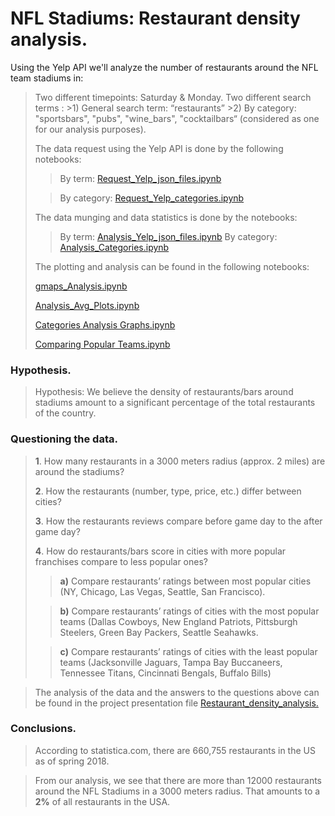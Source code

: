 ﻿
# NFL Stadiums: Restaurant density analysis.
Using the Yelp API we'll analyze the number of restaurants around the NFL team stadiums in:
>Two different timepoints: Saturday & Monday.
>Two different search terms :
	>1) General search term: “restaurants”
	>2) By category:  "sportsbars", "pubs", "wine_bars", "cocktailbars“ (considered as one for our analysis purposes).
>
>
> The data request using the Yelp API is done by the following notebooks:
> > By term:  [Request_Yelp_json_files.ipynb](https://github.com/CSwilliams88/project_1/blob/main/Request_Yelp_json_files.ipynb)
> 
> > By category:  [Request_Yelp_categories.ipynb](https://github.com/CSwilliams88/project_1/blob/main/Request_Yelp_categories.ipynb)
> 
>
>The data munging and data statistics is done by the notebooks:
>> By term:  [Analysis_Yelp_json_files.ipynb](https://github.com/CSwilliams88/project_1/blob/main/Analysis_Yelp_json_files.ipynb)
>> By category: [Analysis_Categories.ipynb](https://github.com/CSwilliams88/project_1/blob/main/Analysis_Categories.ipynb)
>  
>The plotting and analysis can be found in the following notebooks:
>
> [gmaps_Analysis.ipynb](https://github.com/CSwilliams88/project_1/blob/main/gmaps_Analysis.ipynb)
> 
> [Analysis_Avg_Plots.ipynb](https://github.com/CSwilliams88/project_1/blob/main/Analysis_Avg_Plots.ipynb)
> 
> [Categories Analysis Graphs.ipynb](https://github.com/CSwilliams88/project_1/blob/main/Categories%20Analysis%20Graphs.ipynb)
> 
> [Comparing Popular Teams.ipynb](https://github.com/CSwilliams88/project_1/blob/main/Comparing%20Popular%20Teams.ipynb)
> 
### Hypothesis. 
>Hypothesis: We believe the density of restaurants/bars around stadiums amount to a significant percentage of the total restaurants of the country.
### Questioning the data.
>
>**1**. How many restaurants in a 3000 meters radius (approx. 2 miles) are around the stadiums?
>
>**2**. How the restaurants (number, type, price, etc.) differ between cities?
>
>**3**. How the restaurants reviews compare before game day to the after game day?
>
>**4**. How do restaurants/bars score in cities with more popular franchises compare to less popular ones?
>
>>**a)** Compare restaurants’ ratings between most popular cities (NY, Chicago, Las Vegas, Seattle, San Francisco).
>
>> **b)** Compare restaurants’ ratings of cities with the most popular teams (Dallas Cowboys, New England Patriots, 	Pittsburgh Steelers, Green Bay Packers, Seattle Seahawks.
>
 >>**c)** Compare restaurants’ ratings of cities with the least popular teams (Jacksonville Jaguars, Tampa Bay Buccaneers, Tennessee Titans, Cincinnati Bengals, Buffalo Bills)

> The analysis of the  data and the answers to the questions above can be found in the project presentation file [Restaurant_density_analysis.](https://github.com/CSwilliams88/project_1/tree/main/Presentation)
> 
### Conclusions.
>According to statistica.com, there are 660,755 restaurants in the US as of spring 2018.

>From our analysis, we see that there are more than 12000 restaurants around the NFL Stadiums in a 3000 meters radius. That amounts to a **2%** of all restaurants in the USA.

